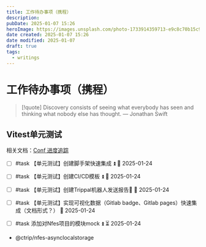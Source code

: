 ```yaml
---
title: 工作待办事项（携程）
description: 
pubDate: 2025-01-07 15:26
heroImage: https://images.unsplash.com/photo-1733914359713-e9c8c70b15c9?crop=entropy&cs=srgb&fm=jpg&ixid=M3w2Mjc5MjV8MHwxfHJhbmRvbXx8fHx8fHx8fDE3MzYyMzQ3OTV8&ixlib=rb-4.0.3&q=85&w=1200h=400
date created: 2025-01-07 15:26
date modified: 2025-01-07
draft: true
tags:
  - writings
---
```


# 工作待办事项（携程）

> [!quote] Discovery consists of seeing what everybody has seen and thinking what nobody else has thought.
> — Jonathan Swift

## Vitest单元测试

相关文档：[Conf 进度追踪](http://conf.ctripcorp.com/pages/viewpage.action?pageId=3329179715)

- [ ] #task 【单元测试】创建脚手架快速集成 ⏫ 📅 2025-01-24
- [ ] #task 【单元测试】创建CI/CD模板 ⏫ 📅 2025-01-24
- [ ] #task 【单元测试】创建Trippal机器人发送报告🤖 📅 2025-01-24
- [ ] #task 【单元测试】实现可视化数据（Gitlab badge、Gitlab pages）快速集成（文档形式？） 📅 2025-01-24

- [ ] #task 添加对Nfes项目的模块mock ⏫ ⏳ 2025-01-24
- @ctrip/nfes-asynclocalstorage